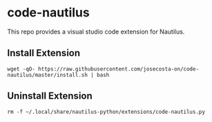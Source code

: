 # code-nautilus

This repo provides a visual studio code extension for Nautilus.

## Install Extension

```
wget -qO- https://raw.githubusercontent.com/josecosta-on/code-nautilus/master/install.sh | bash
```

## Uninstall Extension

```
rm -f ~/.local/share/nautilus-python/extensions/code-nautilus.py
```
